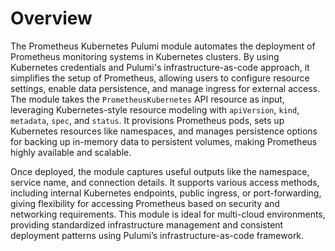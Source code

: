 # Overview

The Prometheus Kubernetes Pulumi module automates the deployment of Prometheus monitoring systems in Kubernetes clusters. By using Kubernetes credentials and Pulumi's infrastructure-as-code approach, it simplifies the setup of Prometheus, allowing users to configure resource settings, enable data persistence, and manage ingress for external access. The module takes the `PrometheusKubernetes` API resource as input, leveraging Kubernetes-style resource modeling with `apiVersion`, `kind`, `metadata`, `spec`, and `status`. It provisions Prometheus pods, sets up Kubernetes resources like namespaces, and manages persistence options for backing up in-memory data to persistent volumes, making Prometheus highly available and scalable.

Once deployed, the module captures useful outputs like the namespace, service name, and connection details. It supports various access methods, including internal Kubernetes endpoints, public ingress, or port-forwarding, giving flexibility for accessing Prometheus based on security and networking requirements. This module is ideal for multi-cloud environments, providing standardized infrastructure management and consistent deployment patterns using Pulumi’s infrastructure-as-code framework.